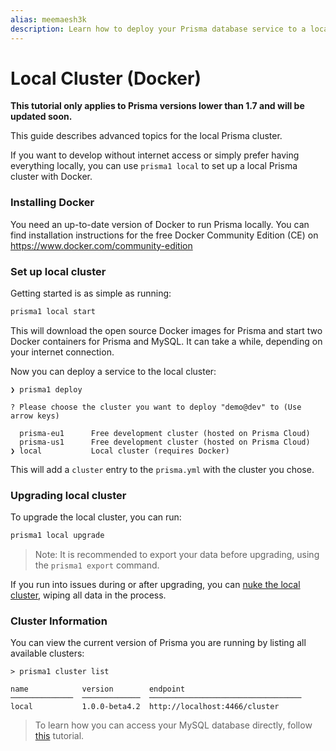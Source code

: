 ```yaml
---
alias: meemaesh3k
description: Learn how to deploy your Prisma database service to a local cluster.
---
```


# Local Cluster (Docker)

<InfoBox type=warning>

**This tutorial only applies to Prisma versions lower than 1.7 and will be updated soon.**

</InfoBox>

This guide describes advanced topics for the local Prisma cluster.

If you want to develop without internet access or simply prefer having everything locally, you can use `prisma1 local` to set up a local Prisma cluster with Docker.

### Installing Docker

You need an up-to-date version of Docker to run Prisma locally. You can find installation instructions for the free Docker Community Edition (CE) on https://www.docker.com/community-edition

### Set up local cluster

Getting started is as simple as running:

```sh
prisma1 local start
```

This will download the open source Docker images for Prisma and start two Docker containers for Prisma and MySQL. It can take a while, depending on your internet connection.

Now you can deploy a service to the local cluster:

```
❯ prisma1 deploy

? Please choose the cluster you want to deploy "demo@dev" to (Use arrow keys)

  prisma-eu1      Free development cluster (hosted on Prisma Cloud)
  prisma-us1      Free development cluster (hosted on Prisma Cloud)
❯ local           Local cluster (requires Docker)
```

This will add a `cluster` entry to the `prisma.yml` with the cluster you chose.

### Upgrading local cluster

To upgrade the local cluster, you can run:

```sh
prisma1 local upgrade
```

> Note: It is recommended to export your data before upgrading, using the `prisma1 export` command.

If you run into issues during or after upgrading, you can [nuke the local cluster](!alias-si4aef8hee), wiping all data in the process.

### Cluster Information

You can view the current version of Prisma you are running by listing all available clusters:

```
> prisma1 cluster list

name            version        endpoint
──────────────  ─────────────  ──────────────────────────────────
local           1.0.0-beta4.2  http://localhost:4466/cluster
```

> To learn how you can access your MySQL database directly, follow [this](!alias-eechaeth3l) tutorial.
